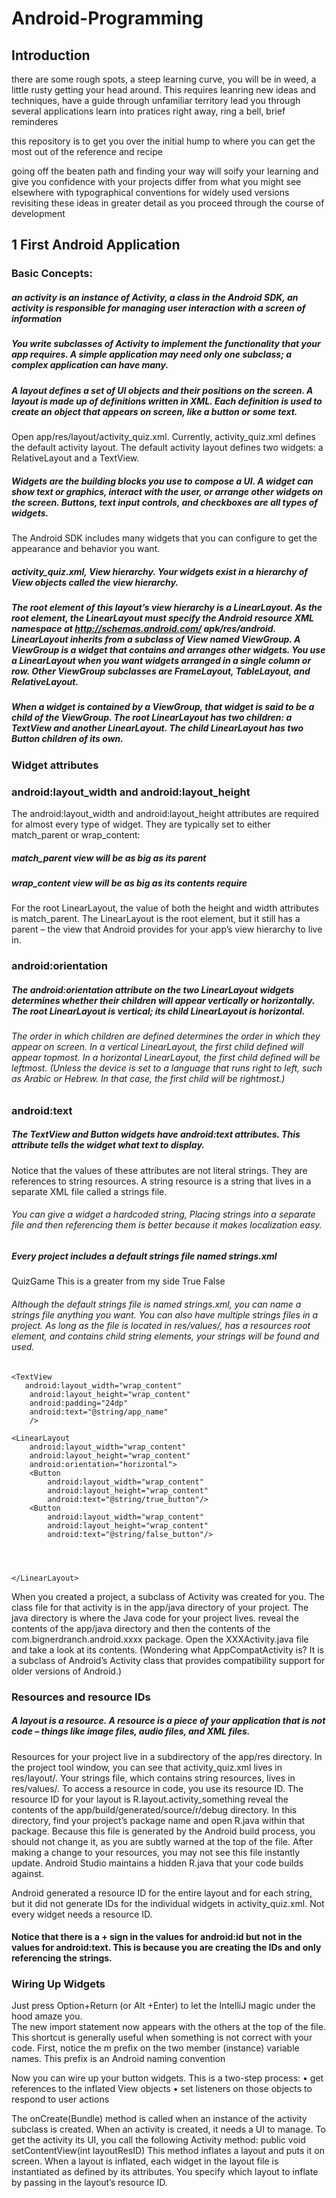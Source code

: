 # Android-Programming


## Introduction 
there are some rough spots, a steep learning curve, you will be in weed, a little rusty getting your head around. This requires leanring new ideas and techniques, have a guide through unfamiliar territory lead you through several applications 
learn into pratices right away, ring a bell, brief reminderes 


this repository is to get you over the initial hump to where you can get the most out of the reference and recipe 

going off the beaten path and finding your way will soify your learning and give you confidence with your projects 
differ from what you might see elsewhere with typographical conventions for widely used versions 
revisiting these ideas in greater detail as you proceed through the course of development 


## 1 First Android Application 

### Basic Concepts: 
##### an activity is an instance of Activity, a class in the Android SDK, an activity is responsible for managing user interaction with a screen of information 
##### You write subclasses of Activity to implement the functionality that your app requires. A simple application may need only one subclass; a complex application can have many.


##### A layout defines a set of UI objects and their positions on the screen. A layout is made up of definitions written in XML. Each definition is used to create an object that appears on screen, like a button or some text.

Open app/res/layout/activity_quiz.xml. Currently, activity_quiz.xml defines the default activity layout.
The default activity layout defines two widgets: a RelativeLayout and a TextView.

##### Widgets are the building blocks you use to compose a UI. A widget can show text or graphics, interact with the user, or arrange other widgets on the screen. Buttons, text input controls, and checkboxes are all types of widgets.
The Android SDK includes many widgets that you can configure to get the appearance and behavior you want. 

##### activity_quiz.xml, View hierarchy. Your widgets exist in a hierarchy of View objects called the view hierarchy. 
#####  The root element of this layout’s view hierarchy is a LinearLayout. As the root element, the LinearLayout must specify the Android resource XML namespace at http://schemas.android.com/ apk/res/android. LinearLayout inherits from a subclass of View named ViewGroup. A ViewGroup is a widget that contains and arranges other widgets. You use a LinearLayout when you want widgets arranged in a single column or row. Other ViewGroup subclasses are FrameLayout, TableLayout, and RelativeLayout.

#####  When a widget is contained by a ViewGroup, that widget is said to be a child of the ViewGroup. The root LinearLayout has two children: a TextView and another LinearLayout. The child LinearLayout has two Button children of its own.


### Widget attributes
### android:layout_width and android:layout_height
The android:layout_width and android:layout_height attributes are required for almost every type of widget. They are typically set to either match_parent or wrap_content:
#####  match_parent view will be as big as its parent
##### wrap_content view will be as big as its contents require
For the root LinearLayout, the value of both the height and width attributes is match_parent. The LinearLayout is the root element, but it still has a parent – the view that Android provides for your app’s view hierarchy to live in.





### android:orientation
##### The android:orientation attribute on the two LinearLayout widgets determines whether their children will appear vertically or horizontally. The root LinearLayout is vertical; its child LinearLayout is horizontal.
###### The order in which children are defined determines the order in which they appear on screen. In a vertical LinearLayout, the first child defined will appear topmost. In a horizontal LinearLayout, the first child defined will be leftmost. (Unless the device is set to a language that runs right to left, such as Arabic or Hebrew. In that case, the first child will be rightmost.)


### android:text
##### The TextView and Button widgets have android:text attributes. This attribute tells the widget what text to display.
Notice that the values of these attributes are not literal strings. They are references to string resources.
A string resource is a string that lives in a separate XML file called a strings file. 
###### You can give a widget a hardcoded string,  Placing strings into a separate file and then referencing them is better because it makes localization easy.
##### Every project includes a default strings file named strings.xml
<resources>
    <string name="app_name">QuizGame</string>
    <string name ="question_text1"> This is a greater from my side </string>
    <string name ="true_button"> True </string>
    <string name = "false_button"> False </string>
</resources>

###### Although the default strings file is named strings.xml, you can name a strings file anything you want. You can also have multiple strings files in a project. As long as the file is located in res/values/, has a resources root element, and contains child string elements, your strings will be found and used.


<?xml version="1.0" encoding="utf-8"?>
<LinearLayout xmlns:android="http://schemas.android.com/apk/res/android"
    xmlns:app="http://schemas.android.com/apk/res-auto"
    xmlns:tools="http://schemas.android.com/tools"
    android:layout_width="match_parent"
    android:layout_height="match_parent"
    tools:context=".MainActivity">

    <TextView
       android:layout_width="wrap_content"
        android:layout_height="wrap_content"
        android:padding="24dp"
        android:text="@string/app_name"
        />

    <LinearLayout
        android:layout_width="wrap_content"
        android:layout_height="wrap_content"
        android:orientation="horizontal">
        <Button
            android:layout_width="wrap_content"
            android:layout_height="wrap_content" 
            android:text="@string/true_button"/>
        <Button
            android:layout_width="wrap_content"
            android:layout_height="wrap_content" 
            android:text="@string/false_button"/>
        



    </LinearLayout>


</LinearLayout>


When you created a project, a subclass of Activity was created for you. The class file for that activity is in the app/java directory of your project. The java directory is where the Java code for your project lives. reveal the contents of the app/java directory and then the contents of the com.bignerdranch.android.xxxx package. Open the XXXActivity.java file and take a look at its contents.
(Wondering what AppCompatActivity is? It is a subclass of Android’s Activity class that provides compatibility support for older versions of Android.) 





### Resources and resource IDs
##### A layout is a resource. A resource is a piece of your application that is not code – things like image files, audio files, and XML files.
Resources for your project live in a subdirectory of the app/res directory. In the project tool window, you can see that activity_quiz.xml lives in res/layout/. Your strings file, which contains string resources, lives in res/values/.
To access a resource in code, you use its resource ID. The resource ID for your layout is R.layout.activity_something
reveal the contents of the app/build/generated/source/r/debug directory. In this directory, find your project’s package name and open R.java within that package. Because this file is generated by the Android build process, you should not change it, as you are subtly warned at the top of the file.
After making a change to your resources, you may not see this file instantly update. Android Studio maintains a hidden R.java that your code builds against. 


Android generated a resource ID for the entire layout and for each string, but it did not generate IDs for the individual widgets in activity_quiz.xml. Not every widget needs a resource ID. 


#### Notice that there is a + sign in the values for android:id but not in the values for android:text. This is because you are creating the IDs and only referencing the strings.

### Wiring Up Widgets

Just press Option+Return (or Alt +Enter) to let the IntelliJ magic under the hood amaze you.  
The new import statement now appears with the others at the top of the file. This shortcut is generally useful when something is not correct with your code. 
First, notice the m prefix on the two member (instance) variable
names. This prefix is an Android naming convention 

Now you can wire up your button widgets. This is a two-step process:
• get references to the inflated View objects
• set listeners on those objects to respond to user actions


The onCreate(Bundle) method is called when an instance of the activity subclass is created. When an activity is created, it needs a UI to manage. To get the activity its UI, you call the following Activity method:
    public void setContentView(int layoutResID)
This method inflates a layout and puts it on screen. When a layout is inflated, each widget in the layout file is instantiated as defined by its attributes. You specify which layout to inflate by passing in the layout’s resource ID.



